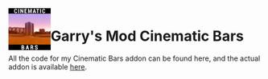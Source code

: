 <img src="thumb.jpg?raw=true" width="84" align="left">

# Garry's Mod Cinematic Bars
All the code for my Cinematic Bars addon can be found here, and the actual addon is available [here](https://steamcommunity.com/sharedfiles/filedetails/?id=668681197).
